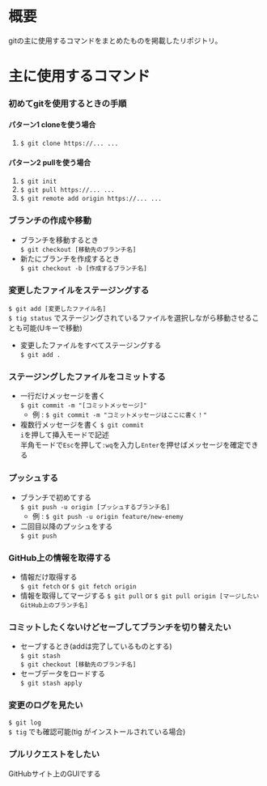 # 概要
gitの主に使用するコマンドをまとめたものを掲載したリポジトリ。

# 主に使用するコマンド
### 初めてgitを使用するときの手順
#### パターン1 cloneを使う場合
1. `$ git clone https://... ...`  
#### パターン2 pullを使う場合
1. `$ git init`  
2. `$ git pull https://... ...`  
3. `$ git remote add origin https://... ...`
### ブランチの作成や移動
- ブランチを移動するとき  
`$ git checkout [移動先のブランチ名]`
- 新たにブランチを作成するとき  
`$ git checkout -b [作成するブランチ名]`
### 変更したファイルをステージングする
`$ git add [変更したファイル名]`  
`$ tig status` でステージングされているファイルを選択しながら移動させることも可能(Uキーで移動)
- 変更したファイルをすべてステージングする  
`$ git add .`
### ステージングしたファイルをコミットする
- 一行だけメッセージを書く  
`$ git commit -m "[コミットメッセージ]"`  
  - 例 : `$ git commit -m "コミットメッセージはここに書く！"`
- 複数行メッセージを書く
`$ git commit`  
`i`を押して挿入モードで記述  
半角モードで`Esc`を押して`:wq`を入力し`Enter`を押せばメッセージを確定できる
### プッシュする
- ブランチで初めてする  
`$ git push -u origin [プッシュするブランチ名]`
  - 例 : `$ git push -u origin feature/new-enemy`  
- 二回目以降のプッシュをする  
`$ git push`
### GitHub上の情報を取得する
- 情報だけ取得する  
`$ git fetch` or `$ git fetch origin`
- 情報を取得してマージする
`$ git pull` or `$ git pull origin [マージしたいGitHub上のブランチ名]`
### コミットしたくないけどセーブしてブランチを切り替えたい
- セーブするとき(addは完了しているものとする)  
`$ git stash`  
`$ git checkout [移動先のブランチ名]`  
- セーブデータをロードする  
`$ git stash apply`
### 変更のログを見たい
`$ git log`  
`$ tig` でも確認可能(tig がインストールされている場合)
### プルリクエストをしたい
GitHubサイト上のGUIでする  
